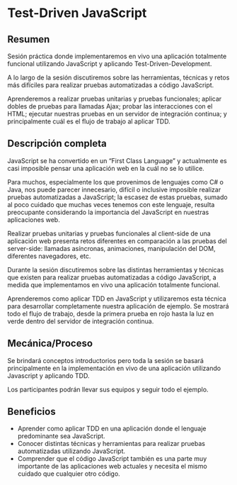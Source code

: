 Test-Driven JavaScript
======================

Resumen
-------
Sesión práctica donde implementaremos en vivo una aplicación totalmente funcional utilizando JavaScript y aplicando Test-Driven-Development.

A lo largo de la sesión discutiremos sobre las herramientas, técnicas y retos más difíciles para realizar pruebas automatizadas a código JavaScript.

Aprenderemos a realizar pruebas unitarias y pruebas funcionales; aplicar dobles de pruebas para llamadas Ajax; probar las interacciones con el HTML; ejecutar nuestras pruebas en un servidor de integración continua; y principalmente cuál es el flujo de trabajo al aplicar TDD.

Descripción completa
--------------------
JavaScript se ha convertido en un “First Class Language” y actualmente es casi imposible pensar una aplicación web en la cuál no se lo utilice.

Para muchos, especialmente los que provenimos de lenguajes como C# o Java, nos puede parecer innecesario, difícil o inclusive imposible realizar pruebas automatizadas a JavaScript; la escasez de estas pruebas, sumado al poco cuidado que muchas veces tenemos con este lenguaje, resulta preocupante considerando la importancia del JavaScript en nuestras aplicaciones web.

Realizar pruebas unitarias y pruebas funcionales al client-side de una aplicación web presenta retos diferentes en comparación a las pruebas del server-side: llamadas asíncronas, animaciones, manipulación del DOM, diferentes navegadores, etc.

Durante la sesión discutiremos sobre las distintas herramientas y técnicas que existen para realizar pruebas automatizadas a código JavaScript, a medida que implementamos en vivo una aplicación totalmente funcional.

Aprenderemos como aplicar TDD en JavaScript y utilizaremos esta técnica para desarrollar completamente nuestra aplicación de ejemplo. Se mostrará todo el flujo de trabajo, desde la primera prueba en rojo hasta la luz en verde dentro del servidor de integración continua.

Mecánica/Proceso
----------------
Se brindará conceptos introductorios pero toda la sesión se basará principalmente en la implementación en vivo de una aplicación utilizando Javascript y aplicando TDD.

Los participantes podrán llevar sus equipos y seguir todo el ejemplo.

Beneficios
----------
- Aprender como aplicar TDD en una aplicación donde el lenguaje predominante sea JavaScript.
- Conocer distintas técnicas y herramientas para realizar pruebas automatizadas utilizando JavaScript.
- Comprender que el código JavaScript también es una parte muy importante de las aplicaciones web actuales y necesita el mismo cuidado que cualquier otro código.